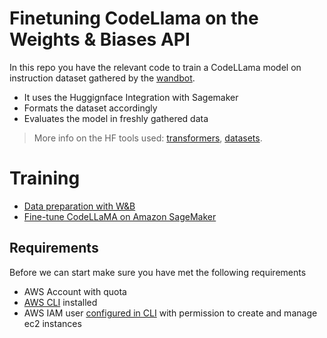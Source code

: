 # Finetuning CodeLlama on the Weights & Biases API

In this repo you have the relevant code to train a CodeLLama model on instruction dataset gathered by the [wandbot](github.com/wandb/wandbot).
- It uses the Huggignface Integration with Sagemaker
- Formats the dataset accordingly
- Evaluates the model in freshly gathered data

> More info on the HF tools used: [transformers](https://huggingface.co/docs/transformers/index), [datasets](https://huggingface.co/docs/datasets/index).

# Training
* [Data preparation with W&B](./training/01_data_prep.ipynb)
* [Fine-tune CodeLLaMA on Amazon SageMaker](./training/02_training_codellama.ipynb) 

## Requirements

Before we can start make sure you have met the following requirements

* AWS Account with quota
* [AWS CLI](https://docs.aws.amazon.com/cli/latest/userguide/getting-started-install.html) installed
* AWS IAM user [configured in CLI](https://docs.aws.amazon.com/cli/latest/userguide/cli-chap-configure.html) with permission to create and manage ec2 instances